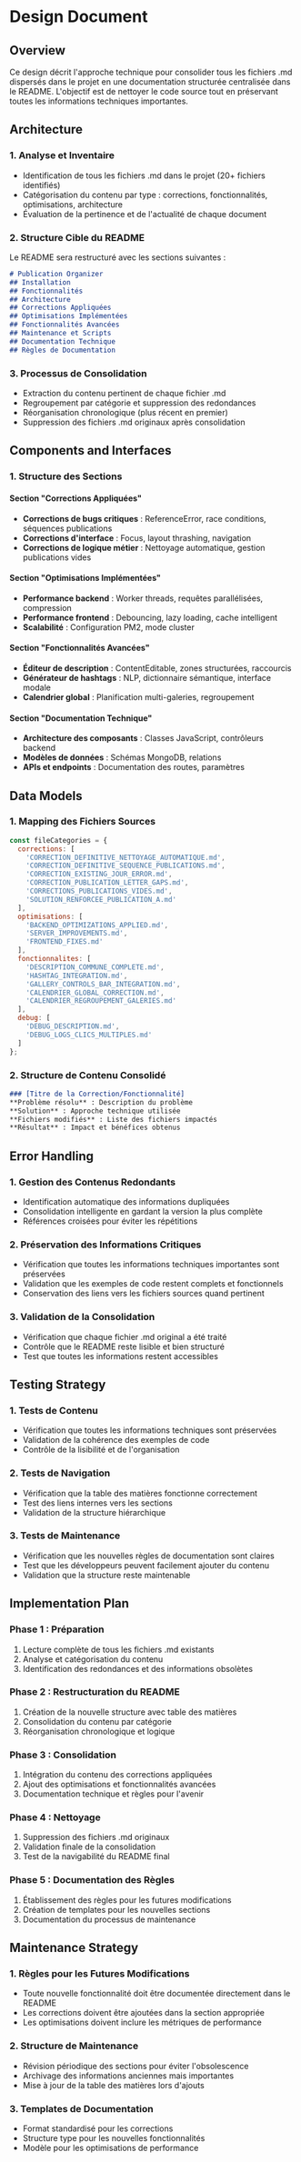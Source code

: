 # Design Document

## Overview

Ce design décrit l'approche technique pour consolider tous les fichiers .md dispersés dans le projet en une documentation structurée centralisée dans le README. L'objectif est de nettoyer le code source tout en préservant toutes les informations techniques importantes.

## Architecture

### 1. Analyse et Inventaire
- Identification de tous les fichiers .md dans le projet (20+ fichiers identifiés)
- Catégorisation du contenu par type : corrections, fonctionnalités, optimisations, architecture
- Évaluation de la pertinence et de l'actualité de chaque document

### 2. Structure Cible du README
Le README sera restructuré avec les sections suivantes :

```markdown
# Publication Organizer
## Installation
## Fonctionnalités
## Architecture
## Corrections Appliquées
## Optimisations Implémentées  
## Fonctionnalités Avancées
## Maintenance et Scripts
## Documentation Technique
## Règles de Documentation
```

### 3. Processus de Consolidation
- Extraction du contenu pertinent de chaque fichier .md
- Regroupement par catégorie et suppression des redondances
- Réorganisation chronologique (plus récent en premier)
- Suppression des fichiers .md originaux après consolidation

## Components and Interfaces

### 1. Structure des Sections

#### Section "Corrections Appliquées"
- **Corrections de bugs critiques** : ReferenceError, race conditions, séquences publications
- **Corrections d'interface** : Focus, layout thrashing, navigation
- **Corrections de logique métier** : Nettoyage automatique, gestion publications vides

#### Section "Optimisations Implémentées"
- **Performance backend** : Worker threads, requêtes parallélisées, compression
- **Performance frontend** : Debouncing, lazy loading, cache intelligent
- **Scalabilité** : Configuration PM2, mode cluster

#### Section "Fonctionnalités Avancées"
- **Éditeur de description** : ContentEditable, zones structurées, raccourcis
- **Générateur de hashtags** : NLP, dictionnaire sémantique, interface modale
- **Calendrier global** : Planification multi-galeries, regroupement

#### Section "Documentation Technique"
- **Architecture des composants** : Classes JavaScript, contrôleurs backend
- **Modèles de données** : Schémas MongoDB, relations
- **APIs et endpoints** : Documentation des routes, paramètres

## Data Models

### 1. Mapping des Fichiers Sources
```javascript
const fileCategories = {
  corrections: [
    'CORRECTION_DEFINITIVE_NETTOYAGE_AUTOMATIQUE.md',
    'CORRECTION_DEFINITIVE_SEQUENCE_PUBLICATIONS.md',
    'CORRECTION_EXISTING_JOUR_ERROR.md',
    'CORRECTION_PUBLICATION_LETTER_GAPS.md',
    'CORRECTIONS_PUBLICATIONS_VIDES.md',
    'SOLUTION_RENFORCEE_PUBLICATION_A.md'
  ],
  optimisations: [
    'BACKEND_OPTIMIZATIONS_APPLIED.md',
    'SERVER_IMPROVEMENTS.md',
    'FRONTEND_FIXES.md'
  ],
  fonctionnalites: [
    'DESCRIPTION_COMMUNE_COMPLETE.md',
    'HASHTAG_INTEGRATION.md',
    'GALLERY_CONTROLS_BAR_INTEGRATION.md',
    'CALENDRIER_GLOBAL_CORRECTION.md',
    'CALENDRIER_REGROUPEMENT_GALERIES.md'
  ],
  debug: [
    'DEBUG_DESCRIPTION.md',
    'DEBUG_LOGS_CLICS_MULTIPLES.md'
  ]
};
```

### 2. Structure de Contenu Consolidé
```markdown
### [Titre de la Correction/Fonctionnalité]
**Problème résolu** : Description du problème
**Solution** : Approche technique utilisée
**Fichiers modifiés** : Liste des fichiers impactés
**Résultat** : Impact et bénéfices obtenus
```

## Error Handling

### 1. Gestion des Contenus Redondants
- Identification automatique des informations dupliquées
- Consolidation intelligente en gardant la version la plus complète
- Références croisées pour éviter les répétitions

### 2. Préservation des Informations Critiques
- Vérification que toutes les informations techniques importantes sont préservées
- Validation que les exemples de code restent complets et fonctionnels
- Conservation des liens vers les fichiers sources quand pertinent

### 3. Validation de la Consolidation
- Vérification que chaque fichier .md original a été traité
- Contrôle que le README reste lisible et bien structuré
- Test que toutes les informations restent accessibles

## Testing Strategy

### 1. Tests de Contenu
- Vérification que toutes les informations techniques sont préservées
- Validation de la cohérence des exemples de code
- Contrôle de la lisibilité et de l'organisation

### 2. Tests de Navigation
- Vérification que la table des matières fonctionne correctement
- Test des liens internes vers les sections
- Validation de la structure hiérarchique

### 3. Tests de Maintenance
- Vérification que les nouvelles règles de documentation sont claires
- Test que les développeurs peuvent facilement ajouter du contenu
- Validation que la structure reste maintenable

## Implementation Plan

### Phase 1 : Préparation
1. Lecture complète de tous les fichiers .md existants
2. Analyse et catégorisation du contenu
3. Identification des redondances et des informations obsolètes

### Phase 2 : Restructuration du README
1. Création de la nouvelle structure avec table des matières
2. Consolidation du contenu par catégorie
3. Réorganisation chronologique et logique

### Phase 3 : Consolidation
1. Intégration du contenu des corrections appliquées
2. Ajout des optimisations et fonctionnalités avancées
3. Documentation technique et règles pour l'avenir

### Phase 4 : Nettoyage
1. Suppression des fichiers .md originaux
2. Validation finale de la consolidation
3. Test de la navigabilité du README final

### Phase 5 : Documentation des Règles
1. Établissement des règles pour les futures modifications
2. Création de templates pour les nouvelles sections
3. Documentation du processus de maintenance

## Maintenance Strategy

### 1. Règles pour les Futures Modifications
- Toute nouvelle fonctionnalité doit être documentée directement dans le README
- Les corrections doivent être ajoutées dans la section appropriée
- Les optimisations doivent inclure les métriques de performance

### 2. Structure de Maintenance
- Révision périodique des sections pour éviter l'obsolescence
- Archivage des informations anciennes mais importantes
- Mise à jour de la table des matières lors d'ajouts

### 3. Templates de Documentation
- Format standardisé pour les corrections
- Structure type pour les nouvelles fonctionnalités
- Modèle pour les optimisations de performance